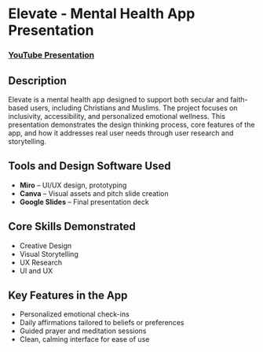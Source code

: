 <h1>Elevate - Mental Health App Presentation</h1>

### [YouTube Presentation](https://youtu.be/0vdLo7uSgwQ?si=LLujcRCg8QoaKd0e)

<h2>Description</h2>
Elevate is a mental health app designed to support both secular and faith-based users, including Christians and Muslims. The project focuses on inclusivity, accessibility, and personalized emotional wellness. This presentation demonstrates the design thinking process, core features of the app, and how it addresses real user needs through user research and storytelling.

<h2>Tools and Design Software Used</h2>

- <b>Miro</b> – UI/UX design, prototyping  
- <b>Canva</b> – Visual assets and pitch slide creation  
- <b>Google Slides</b> – Final presentation deck

<h2>Core Skills Demonstrated</h2>

- Creative Design  
- Visual Storytelling  
- UX Research
- UI and UX 

<h2>Key Features in the App</h2>

- Personalized emotional check-ins  
- Daily affirmations tailored to beliefs or preferences  
- Guided prayer and meditation sessions  
- Clean, calming interface for ease of use



</p>
